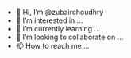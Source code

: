 - 👋 Hi, I’m @zubairchoudhry
- 👀 I’m interested in ...
- 🌱 I’m currently learning ...
- 💞️ I’m looking to collaborate on ...
- 📫 How to reach me ...

<!---
zubairchoudhry/zubairchoudhry is a ✨ special ✨ repository because its `README.md` (this file) appears on your GitHub profile.
You can click the Preview link to take a look at your changes.
--->
